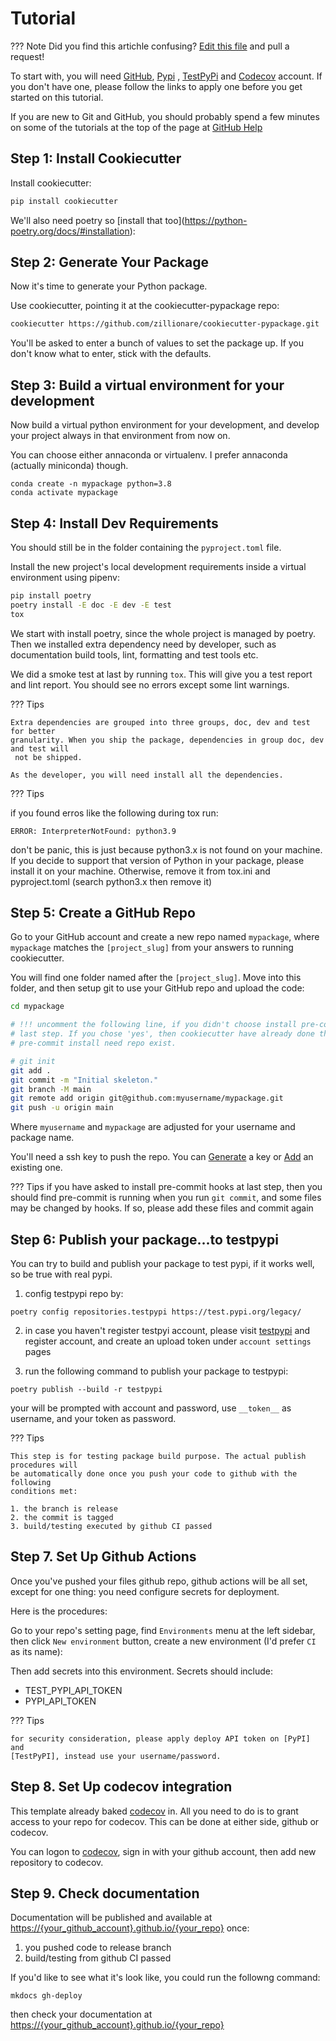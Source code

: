# Tutorial

??? Note
    Did you find this artichle confusing? [Edit this file] and pull a request!

To start with, you will need [GitHub], [Pypi] , [TestPyPi] and [Codecov] account. If 
you don't have one, please follow the links to apply one before you get started on this 
tutorial. 

If you are new to Git and GitHub, you should probably spend a few minutes on
some of the tutorials at the top of the page at [GitHub Help]

## Step 1: Install Cookiecutter

Install cookiecutter:

``` bash
pip install cookiecutter
```

We'll also need poetry so \[install that
too\](<https://python-poetry.org/docs/#installation>):

## Step 2: Generate Your Package

Now it's time to generate your Python package.

Use cookiecutter, pointing it at the cookiecutter-pypackage repo:

``` bash
cookiecutter https://github.com/zillionare/cookiecutter-pypackage.git
```

You'll be asked to enter a bunch of values to set the package up. If you
don't know what to enter, stick with the defaults.

## Step 3: Build a virtual environment for your development
Now build a virtual python environment for your development, and develop your project 
always in that environment from now on.

You can choose either annaconda or virtualenv. I prefer annaconda (actually miniconda) 
though.

```
conda create -n mypackage python=3.8
conda activate mypackage
```

## Step 4: Install Dev Requirements

You should still be in the folder containing the `pyproject.toml` file.

Install the new project's local development requirements inside a
virtual environment using pipenv:

``` bash
pip install poetry
poetry install -E doc -E dev -E test
tox
```

We start with install poetry, since the whole project is managed by poetry. Then we
installed extra dependency need by developer, such as documentation build tools, lint, 
formatting and test tools etc.

We did a smoke test at last by running `tox`. This will give you a test report and lint
report. You should see no errors except some lint warnings.

??? Tips

    Extra dependencies are grouped into three groups, doc, dev and test for better 
    granularity. When you ship the package, dependencies in group doc, dev and test will
     not be shipped.

    As the developer, you will need install all the dependencies.

??? Tips

  if you found erros like the following during tox run:
  ```
  ERROR: InterpreterNotFound: python3.9
  ```
  don't be panic, this is just because python3.x is not found on your machine. If you
  decide to support that version of Python in your package, please install it on your
  machine. Otherwise, remove it from tox.ini and pyproject.toml (search python3.x then
  remove it)

## Step 5: Create a GitHub Repo

Go to your GitHub account and create a new repo named `mypackage`, where
`mypackage` matches the `[project_slug]` from your answers to running
cookiecutter.

You will find one folder named after the `[project_slug]`. Move into
this folder, and then setup git to use your GitHub repo and upload the
code:

``` bash
cd mypackage

# !!! uncomment the following line, if you didn't choose install pre-commit hooks at 
# last step. If you chose 'yes', then cookiecutter have already done that for you, since 
# pre-commit install need repo exist.

# git init
git add .
git commit -m "Initial skeleton."
git branch -M main
git remote add origin git@github.com:myusername/mypackage.git
git push -u origin main
```

Where `myusername` and `mypackage` are adjusted for your username and
package name.

You'll need a ssh key to push the repo. You can [Generate][] a key or
[Add][] an existing one.

??? Tips
  if you have asked to install pre-commit hooks at last step, then you should find
  pre-commit is running when you run `git commit`, and some files may be changed by
  hooks. If so, please add these files and commit again

## Step 6: Publish your package...to testpypi
  You can try to build and publish your package to test pypi, if it works well, so be
  true with real pypi.

  1. config testpypi repo by:
  ```
  poetry config repositories.testpypi https://test.pypi.org/legacy/
  ```

  2. in case you haven't register testpyi account, please visit 
  [testpypi](https://test.pypi.org/)  and register account, and create an upload token 
  under `account settings` pages

  3. run the following command to publish your package to testpypi:
  ```
  poetry publish --build -r testpypi
  ```
  your will be prompted with account and password, use `__token__` as username, and your
  token as password.

??? Tips

    This step is for testing package build purpose. The actual publish procedures will
    be automatically done once you push your code to github with the following
    conditions met:
    
    1. the branch is release
    2. the commit is tagged
    3. build/testing executed by github CI passed
## Step 7. Set Up Github Actions

  Once you've pushed your files github repo, github actions will be all set, except
  for one thing: you need configure secrets for deployment.

  Here is the procedures:

  Go to your repo's setting page, find `Environments` menu at the left sidebar, then
  click `New environment` button, create a new environment (I'd prefer `CI` as its
  name):

  Then add secrets into this environment. Secrets should include:

  - TEST_PYPI_API_TOKEN
  - PYPI_API_TOKEN

??? Tips

    for security consideration, please apply deploy API token on [PyPI] and 
    [TestPyPI], instead use your username/password.

## Step 8. Set Up codecov integration

  This template already baked [codecov] in. All you need to do is to 
  grant access to your repo for codecov. This can be done at either side, github or codecov.

  You can logon to [codecov], sign in with your github account, then add new repository
  to codecov.

## Step 9. Check documentation

  Documentation will be published and available at 
  <https://{your_github_account}.github.io/{your_repo}> once:

  1. you pushed code to release branch
  2. build/testing from github CI passed

  If you'd like to see what it's look like, you could run the followng command:

  ```
  mkdocs gh-deploy
  ```

  then check your documentation at <https://{your_github_account}.github.io/{your_repo}>


[Edit this file]: https://github.com/zillionare/cookiecutter-pypackage/blob/master/docs/tutorial.md
[Codecov]: https://codecov.io/
[PYPI]: https://pypi.org
[GitHub]: https://github.com/
[TestPyPI]: https://test.pypi.org/
[GitHub Help]: https://help.github.com/
[Generate]: https://help.github.com/articles/generating-a-new-ssh-key-and-adding-it-to-the-ssh-agent/
[Add]: https://help.github.com/articles/adding-a-new-ssh-key-to-your-github-account/
